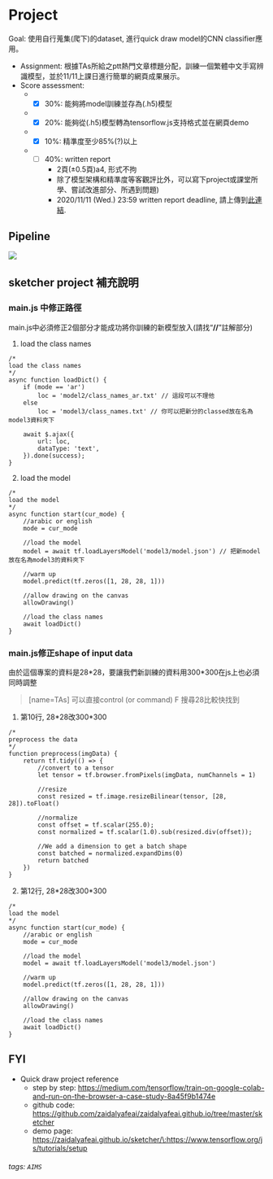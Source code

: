 # Project
Goal: 使用自行蒐集(爬下)的dataset, 進行quick draw model的CNN classifier應用。
- Assignment: 根據TAs所給之ptt熱門文章標題分配，訓練一個繁體中文手寫辨識模型，並於11/11上課日進行簡單的網頁成果展示。
- Score assessment: 
    - - [x] 30%: 能夠將model訓練並存為(.h5)模型
    - - [x] 20%: 能夠從(.h5)模型轉為tensorflow.js支持格式並在網頁demo
    - - [x] 10%: 精準度至少85%(?)以上
    - - [ ] 40%: written report
        - 2頁(±0.5頁)a4, 形式不拘
        - 除了模型架構和精準度等客觀評比外，可以寫下project或課堂所學、嘗試改進部分、所遇到問題)
        - 2020/11/11 (Wed.) 23:59 written report deadline, 請上傳到[此連結](https://drive.google.com/drive/folders/1DXw0QjBwAjUhwJH7aiJ03cdqHct3nhsJ?usp=sharing).

    
## Pipeline
![](https://i.imgur.com/Y3y0lMR.png)

## sketcher project 補充說明
### main.js 中修正路徑
main.js中必須修正2個部分才能成功將你訓練的新模型放入(請找“**//**”註解部分)
1. load the class names
```javascript=
/*
load the class names
*/
async function loadDict() {
    if (mode == 'ar')
        loc = 'model2/class_names_ar.txt' // 這段可以不理他 
    else
        loc = 'model3/class_names.txt' // 你可以把新分的classed放在名為model3資料夾下

    await $.ajax({
        url: loc,
        dataType: 'text',
    }).done(success);
}
```
2. load the model
```javascript=
/*
load the model
*/
async function start(cur_mode) {
    //arabic or english
    mode = cur_mode

    //load the model
    model = await tf.loadLayersModel('model3/model.json') // 把新model放在名為model3的資料夾下

    //warm up
    model.predict(tf.zeros([1, 28, 28, 1]))

    //allow drawing on the canvas
    allowDrawing()

    //load the class names
    await loadDict()
}
```
### main.js修正shape of input data
由於這個專案的資料是28\*28，要讓我們新訓練的資料用300\*300在js上也必須同時調整 
> [name=TAs] 可以直接control (or command) F 搜尋28比較快找到

1. 第10行, 28\*28改300\*300
```javascript=
/*
preprocess the data
*/
function preprocess(imgData) {
    return tf.tidy(() => {
        //convert to a tensor
        let tensor = tf.browser.fromPixels(imgData, numChannels = 1)

        //resize
        const resized = tf.image.resizeBilinear(tensor, [28, 28]).toFloat()

        //normalize
        const offset = tf.scalar(255.0);
        const normalized = tf.scalar(1.0).sub(resized.div(offset));

        //We add a dimension to get a batch shape
        const batched = normalized.expandDims(0)
        return batched
    })
}
```
2. 第12行, 28\*28改300\*300
```javascript=
/*
load the model
*/
async function start(cur_mode) {
    //arabic or english
    mode = cur_mode

    //load the model
    model = await tf.loadLayersModel('model3/model.json')

    //warm up
    model.predict(tf.zeros([1, 28, 28, 1]))

    //allow drawing on the canvas
    allowDrawing()

    //load the class names
    await loadDict()
}
```

## FYI
- Quick draw project reference
    - step by step: https://medium.com/tensorflow/train-on-google-colab-and-run-on-the-browser-a-case-study-8a45f9b1474e
    - github code: https://github.com/zaidalyafeai/zaidalyafeai.github.io/tree/master/sketcher
    - demo page: https://zaidalyafeai.github.io/sketcher/\:https://www.tensorflow.org/js/tutorials/setup

###### tags: `AIMS`